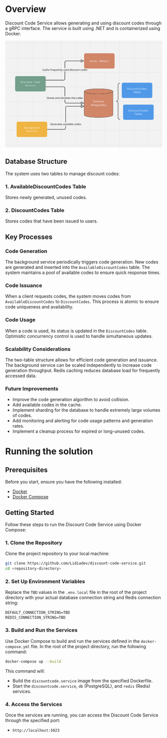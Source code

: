 # Overview

Discount Code Service allows generating and using discount codes through a gRPC interface. The service is built using .NET and is containerized using Docker.

![Overview](https://github.com/Lidiadev/discount-code-service/blob/main/assets/Overview.png?raw=true)

## Database Structure
The system uses two tables to manage discount codes:

### 1. AvailableDiscountCodes Table
   Stores newly generated, unused codes.

### 2. DiscountCodes Table
   Stores codes that have been issued to users.

## Key Processes

### Code Generation

The background service periodically triggers code generation.
New codes are generated and inserted into the `AvailableDiscountCodes` table.
The system maintains a pool of available codes to ensure quick response times.

### Code Issuance

When a client requests codes, the system moves codes from `AvailableDiscountCodes` to `DiscountCodes`.
This process is atomic to ensure code uniqueness and availability.

### Code Usage

When a code is used, its status is updated in the `DiscountCodes` table.
Optimistic concurrency control is used to handle simultaneous updates.

### Scalability Considerations

The two-table structure allows for efficient code generation and issuance.
The background service can be scaled independently to increase code generation throughput.
Redis caching reduces database load for frequently accessed data.

### Future Improvements

- Improve the code generation algorithm to avoid collision.
- Add available codes in the cache.
- Implement sharding for the database to handle extremely large volumes of codes.
- Add monitoring and alerting for code usage patterns and generation rates.
- Implement a cleanup process for expired or long-unused codes.

# Running the solution
## Prerequisites

Before you start, ensure you have the following installed:

- [Docker](https://docs.docker.com/get-docker/)
- [Docker Compose](https://docs.docker.com/compose/install/)

## Getting Started

Follow these steps to run the Discount Code Service using Docker Compose:

### 1. Clone the Repository

Clone the project repository to your local machine:

```bash
git clone https://github.com/Lidiadev/discount-code-service.git
cd <repository-directory>
```

### 2. Set Up Environment Variables

Replace the `TBD` values in the `.env.local` file in the root of the project directory with your actual database connection string and Redis connection string:

```dotenv
DEFAULT_CONNECTION_STRING=TBD
REDIS_CONNECTION_STRING=TBD
```

### 3. Build and Run the Services

Use Docker Compose to build and run the services defined in the `docker-compose.yml` file. In the root of the project directory, run the following command:

```bash
docker-compose up --build
```

This command will:

- Build the `discountcode.service` image from the specified Dockerfile.
- Start the `discountcode.service`, `db` (PostgreSQL), and `redis` (Redis) services.

### 4. Access the Services

Once the services are running, you can access the Discount Code Service through the specified port:

- `http://localhost:5023`